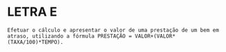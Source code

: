 # LETRA E
    Efetuar o cálculo e apresentar o valor de uma prestação de um bem em atraso, utilizando a fórmula PRESTAÇÃO = VALOR+(VALOR*(TAXA/100)*TEMPO).